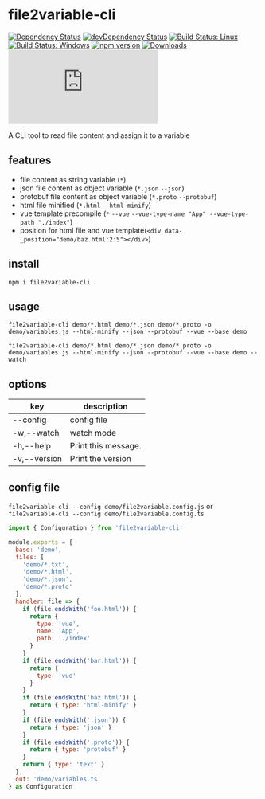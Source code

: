 # file2variable-cli

[![Dependency Status](https://david-dm.org/plantain-00/file2variable-cli.svg)](https://david-dm.org/plantain-00/file2variable-cli)
[![devDependency Status](https://david-dm.org/plantain-00/file2variable-cli/dev-status.svg)](https://david-dm.org/plantain-00/file2variable-cli#info=devDependencies)
[![Build Status: Linux](https://travis-ci.org/plantain-00/file2variable-cli.svg?branch=master)](https://travis-ci.org/plantain-00/file2variable-cli)
[![Build Status: Windows](https://ci.appveyor.com/api/projects/status/github/plantain-00/file2variable-cli?branch=master&svg=true)](https://ci.appveyor.com/project/plantain-00/file2variable-cli/branch/master)
[![npm version](https://badge.fury.io/js/file2variable-cli.svg)](https://badge.fury.io/js/file2variable-cli)
[![Downloads](https://img.shields.io/npm/dm/file2variable-cli.svg)](https://www.npmjs.com/package/file2variable-cli)
[![type-coverage](https://img.shields.io/badge/dynamic/json.svg?label=type-coverage&prefix=%E2%89%A5&suffix=%&query=$.typeCoverage.atLeast&uri=https%3A%2F%2Fraw.githubusercontent.com%2Fplantain-00%2Ffile2variable-cli%2Fmaster%2Fpackage.json)](https://github.com/plantain-00/file2variable-cli)

A CLI tool to read file content and assign it to a variable

## features

+ file content as string variable (`*`)
+ json file content as object variable (`*.json` `--json`)
+ protobuf file content as object variable (`*.proto` `--protobuf`)
+ html file minified (`*.html` `--html-minify`)
+ vue template precompile (`*` `--vue` `--vue-type-name "App" --vue-type-path "./index"`)
+ position for html file and vue template(`<div data-_position="demo/baz.html:2:5"></div>`)

## install

`npm i file2variable-cli`

## usage

`file2variable-cli demo/*.html demo/*.json demo/*.proto -o demo/variables.js --html-minify --json --protobuf --vue --base demo`

`file2variable-cli demo/*.html demo/*.json demo/*.proto -o demo/variables.js --html-minify --json --protobuf --vue --base demo --watch`

## options

key | description
--- | ---
--config | config file
-w,--watch | watch mode
-h,--help | Print this message.
-v,--version | Print the version

## config file

`file2variable-cli --config demo/file2variable.config.js` or `file2variable-cli --config demo/file2variable.config.ts`

```js
import { Configuration } from 'file2variable-cli'

module.exports = {
  base: 'demo',
  files: [
    'demo/*.txt',
    'demo/*.html',
    'demo/*.json',
    'demo/*.proto'
  ],
  handler: file => {
    if (file.endsWith('foo.html')) {
      return {
        type: 'vue',
        name: 'App',
        path: './index'
      }
    }
    if (file.endsWith('bar.html')) {
      return {
        type: 'vue'
      }
    }
    if (file.endsWith('baz.html')) {
      return { type: 'html-minify' }
    }
    if (file.endsWith('.json')) {
      return { type: 'json' }
    }
    if (file.endsWith('.proto')) {
      return { type: 'protobuf' }
    }
    return { type: 'text' }
  },
  out: 'demo/variables.ts'
} as Configuration
```
